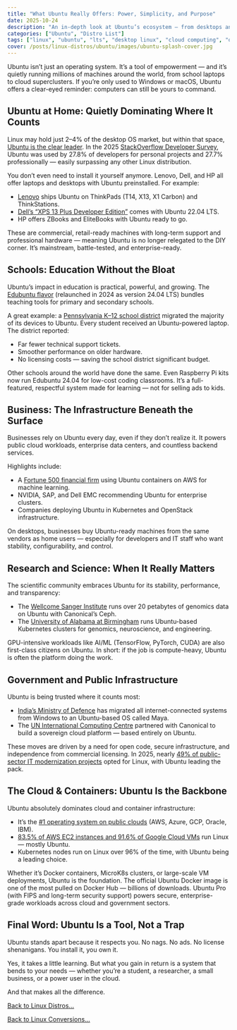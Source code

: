 ```yaml
---
title: "What Ubuntu Really Offers: Power, Simplicity, and Purpose"
date: 2025-10-24
description: "An in-depth look at Ubuntu’s ecosystem — from desktops and classrooms to servers, cloud infrastructure, and beyond."
categories: ["Ubuntu", "Distro List"]
tags: ["linux", "ubuntu", "lts", "desktop linux", "cloud computing", "open source", "canonical", "linux comparison"]
cover: /posts/linux-distros/ubuntu/images/ubuntu-splash-cover.jpg
---
```



Ubuntu isn’t just an operating system. It’s a tool of empowerment — and it’s quietly running millions of machines around the world, from school laptops to cloud superclusters. If you’re only used to Windows or macOS, Ubuntu offers a clear-eyed reminder: computers can still be yours to command.

## Ubuntu at Home: Quietly Dominating Where It Counts

Linux may hold just 2–4% of the desktop OS market, but within that space, [Ubuntu is the clear leader](https://itsfoss.com/linux-market-share/). In the 2025 [StackOverflow Developer Survey](https://itsfoss.com/linux-market-share/), Ubuntu was used by 27.8% of developers for personal projects and 27.7% professionally — easily surpassing any other Linux distribution.

You don’t even need to install it yourself anymore. Lenovo, Dell, and HP all offer laptops and desktops with Ubuntu preinstalled. For example:

- [Lenovo](https://canonical.com/blog/lenovo-expand-enterprise-desktop-range-preinstalled-with-ubuntu) ships Ubuntu on ThinkPads (T14, X13, X1 Carbon) and ThinkStations.
- [Dell’s “XPS 13 Plus Developer Edition”](https://infohub.delltechnologies.com/en-us/p/dell-xps-13-plus-developer-edition-with-ubuntu-22-04-lts-pre-installed/) comes with Ubuntu 22.04 LTS.
- HP offers ZBooks and EliteBooks with Ubuntu ready to go.

These are commercial, retail-ready machines with long-term support and professional hardware — meaning Ubuntu is no longer relegated to the DIY corner. It’s mainstream, battle-tested, and enterprise-ready.

## Schools: Education Without the Bloat

Ubuntu’s impact in education is practical, powerful, and growing. The [Edubuntu flavor](https://discourse.ubuntu.com/t/edubuntu-24-04-lts-released/44455) (relaunched in 2024 as version 24.04 LTS) bundles teaching tools for primary and secondary schools.

A great example: a [Pennsylvania K–12 school district](https://ubuntu.com/blog/ubuntu-in-education-a-k-12-it-directors-experience) migrated the majority of its devices to Ubuntu. Every student received an Ubuntu-powered laptop. The district reported:

- Far fewer technical support tickets.
- Smoother performance on older hardware.
- No licensing costs — saving the school district significant budget.

Other schools around the world have done the same. Even Raspberry Pi kits now run Edubuntu 24.04 for low-cost coding classrooms. It’s a full-featured, respectful system made for learning — not for selling ads to kids.

## Business: The Infrastructure Beneath the Surface

Businesses rely on Ubuntu every day, even if they don’t realize it. It powers public cloud workloads, enterprise data centers, and countless backend services.

Highlights include:

- A [Fortune 500 financial firm](https://canonical.com/case-study/machine-learning-for-financial-services) using Ubuntu containers on AWS for machine learning.
- NVIDIA, SAP, and Dell EMC recommending Ubuntu for enterprise clusters.
- Companies deploying Ubuntu in Kubernetes and OpenStack infrastructure.

On desktops, businesses buy Ubuntu-ready machines from the same vendors as home users — especially for developers and IT staff who want stability, configurability, and control.

## Research and Science: When It Really Matters

The scientific community embraces Ubuntu for its stability, performance, and transparency:

- The [Wellcome Sanger Institute](https://ubuntu.com/hpc) runs over 20 petabytes of genomics data on Ubuntu with Canonical’s Ceph.
- The [University of Alabama at Birmingham](https://ubuntu.com/engage/university-of-alabama-at-birmingham-accelerates-research-with-canonical-and-dell) runs Ubuntu-based Kubernetes clusters for genomics, neuroscience, and engineering.

GPU-intensive workloads like AI/ML (TensorFlow, PyTorch, CUDA) are also first-class citizens on Ubuntu. In short: if the job is compute-heavy, Ubuntu is often the platform doing the work.

## Government and Public Infrastructure

Ubuntu is being trusted where it counts most:

- [India’s Ministry of Defence](https://www.medianama.com/2023/08/223-defence-ministry-ubuntu-os-maya/) has migrated all internet-connected systems from Windows to an Ubuntu-based OS called Maya.
- The [UN International Computing Centre](https://www.giplatform.org/actors/un-international-computing-centre/) partnered with Canonical to build a sovereign cloud platform — based entirely on Ubuntu.

These moves are driven by a need for open code, secure infrastructure, and independence from commercial licensing. In 2025, nearly [49% of public-sector IT modernization projects](https://sqmagazine.co.uk/linux-statistics/) opted for Linux, with Ubuntu leading the pack.

## The Cloud & Containers: Ubuntu Is the Backbone

Ubuntu absolutely dominates cloud and container infrastructure:

- It’s the [#1 operating system on public clouds](https://electroiq.com/stats/ubuntu-statistics/) (AWS, Azure, GCP, Oracle, IBM).
- [83.5% of AWS EC2 instances and 91.6% of Google Cloud VMs](https://sqmagazine.co.uk/linux-statistics/) run Linux — mostly Ubuntu.
- Kubernetes nodes run on Linux over 96% of the time, with Ubuntu being a leading choice.

Whether it’s Docker containers, MicroK8s clusters, or large-scale VM deployments, Ubuntu is the foundation. The official Ubuntu Docker image is one of the most pulled on Docker Hub — billions of downloads. Ubuntu Pro (with FIPS and long-term security support) powers secure, enterprise-grade workloads across cloud and government sectors.

## Final Word: Ubuntu Is a Tool, Not a Trap

Ubuntu stands apart because it respects you. No nags. No ads. No license shenanigans. You install it, you own it.

Yes, it takes a little learning. But what you gain in return is a system that bends to your needs — whether you’re a student, a researcher, a small business, or a power user in the cloud.

And that makes all the difference.

[Back to Linux Distros...](/posts/linux-distros/)

[Back to Linux Conversions...](/services/linux-conversions/)